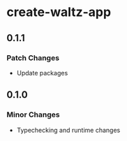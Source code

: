 # create-waltz-app

## 0.1.1

### Patch Changes

- Update packages

## 0.1.0

### Minor Changes

- Typechecking and runtime changes
